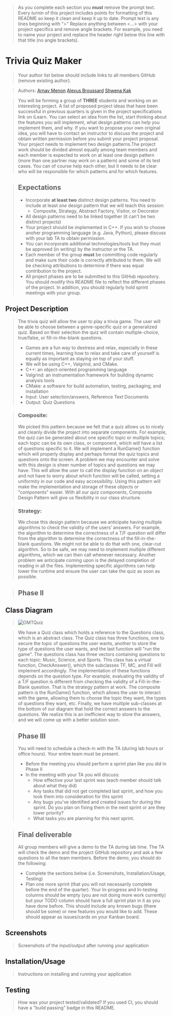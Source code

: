  > As you complete each section you **must** remove the prompt text. Every *turnin* of this project includes points for formatting of this README so keep it clean and keep it up to date. 
 > Prompt text is any lines beginning with "\>"
 > Replace anything between \<...\> with your project specifics and remove angle brackets. For example, you need to name your project and replace the header right below this line with that title (no angle brackets). 
# Trivia Quiz Maker
 > Your author list below should include links to all members GitHub (remove existing author).
 
 > Authors: [Arnav Menon](https://github.com/Arnav-Menon) [Alexus Broussard](https://github.com/alexthelionnnn) [Shwena Kak](https://github.com/shwenakak)
 
 > You will be forming a group of **THREE** students and working on an interesting project. A list of proposed project ideas that have been successful in previous quarters is given in the project specifications link on iLearn. You can select an idea from the list, start thinking about the features you will implement, what design patterns can help you implement them, and why. If you want to propose your own original idea, you will have to contact an instructor to discuss the project and obtain written permission before you submit your project proposal. Your project needs to implement two design patterns.The project work should be divided almost equally among team members and each member is expected to work on at least one design pattern (more than one partner may work on a pattern) and some of its test cases. You can of course help each other, but it needs to be clear who will be responsible for which patterns and for which features.
 
 > ## Expectations
 > * Incorporate **at least two** distinct design patterns. You need to include at least *one* design pattern that we will teach this session:
 >   * Composite, Strategy, Abstract Factory, Visitor, or Decorator
 > * All design patterns need to be linked together (it can't be two distinct projects)
 > * Your project should be implemented in C++. If you wish to choose anoher programming language (e.g. Java, Python), please discuss with your lab TA to obtain permission.
 > * You can incorporate additional technologies/tools but they must be approved (in writing) by the instructor or the TA.
 > * Each member of the group **must** be committing code regularly and make sure their code is correctly attributed to them. We will be checking attributions to determine if there was equal contribution to the project.
> * All project phases are to be submitted to this GitHub repository. You should modify this README file to reflect the different phases of the project. In addition, you should regularly hold sprint meetings with your group.

## Project Description
 > The trivia quiz will allow the user to play a trivia game. The user will be able to choose between a genre-specific quiz or a generalized quiz. Based on their selection the quiz will contain multiple-choice, true/false, or fill-in-the-blank questions.
 > * Games are a fun way to destress and relax, especially in these current times, learning how to relax and take care of yourself is equally as important as staying on top of your stuff.
 > * We will be using C++, Valgrind, and CMake.
 > * C++: an object-oriented programming language 
 > * Valgrind: an instrumentation framework for building dynamic analysis tools
 > * CMake: a software for build automation, testing, packaging, and installation
 > * Input: User selection/answers, Reference Text Documents
 > * Output: Quiz Questions
 
> ### Composite: 
> We picked this pattern because we felt that a quiz allows us to nicely and cleanly divide the project into separate components. For example, the quiz can be generated about one specific topic or multiple topics; each topic can be its own class, or component, which will have a list of questions specific to it. We will implement a RunGame() function which will properly display and perhaps format the quiz topics and questions onto the screen. A problem we may encounter and solve with this design is sheer number of topics and questions we may have. This will allow the user to call the display function on an object and not have to worry about which function will be called, setting a uniformity in our code and easy accessibility. Using this pattern will make the implementation and storage of these objects or "components" easier. With all our quiz components, Composite Design Pattern will give us flexibility in our class structure.

> ### Strategy: 
> We chose this design pattern because we anticipate having multiple algorithms to check the validity of the users’ answers. For example, the algorithm to determine the correctness of a T/F question will differ from the algorithm to determine the correctness of the fill-in-the-blank questions. We might not be able to do that with one, clear-cut algorithm. So to be safe, we may need to implement multiple different algorithms, which we can then call whenever necessary. Another problem we anticipate coming upon is the delayed completion of reading in all the files. Implementing specific algorithms can help lower the runtime and ensure the user can take the quiz as soon as possible.

 > ## Phase II
## Class Diagram
 > ![OMTQuiz](https://user-images.githubusercontent.com/74133408/117524652-14343e00-af73-11eb-9bec-fb4433758101.png)
 
 > We have a Quiz class which holds a reference to the Questions class, which is an abstract class. The Quiz class has three functions, one to secure the topic of questions the user wants, another to store the type of questions the user wants, and the last function will "run the game". The questions class has three vectors containing questions to each topic: Music, Science, and Sports. This class has a virtual function, CheckAnswer(), which the subclasses TF, MC, and Fill will implement accordingly. The implementation of these functions depends on the question type. For example, evaluating the validity of a T/F question is different from checking the validity of a Fill-in-the-Blank question. That is the strategy pattern at work. The composite pattern is the RunGame() function, which allows the user to interact with the game, allowing them to choose the topic they want, the types of questions they want, etc. Finally, we have multiple sub-classes at the bottom of our diagram that hold the correct answers to the questions. We realize this is an inefficient way to store the answers, and we will come up with a better solution soon. 

 > ## Phase III
 > You will need to schedule a check-in with the TA (during lab hours or office hours). Your entire team must be present. 
 > * Before the meeting you should perform a sprint plan like you did in Phase II
 > * In the meeting with your TA you will discuss: 
 >   - How effective your last sprint was (each member should talk about what they did)
 >   - Any tasks that did not get completed last sprint, and how you took them into consideration for this sprint
 >   - Any bugs you've identified and created issues for during the sprint. Do you plan on fixing them in the next sprint or are they lower priority?
 >   - What tasks you are planning for this next sprint.

 > ## Final deliverable
 > All group members will give a demo to the TA during lab time. The TA will check the demo and the project GitHub repository and ask a few questions to all the team members. 
 > Before the demo, you should do the following:
 > * Complete the sections below (i.e. Screenshots, Installation/Usage, Testing)
 > * Plan one more sprint (that you will not necessarily complete before the end of the quarter). Your In-progress and In-testing columns should be empty (you are not doing more work currently) but your TODO column should have a full sprint plan in it as you have done before. This should include any known bugs (there should be some) or new features you would like to add. These should appear as issues/cards on your Kanban board. 
 
 ## Screenshots
 > Screenshots of the input/output after running your application
 ## Installation/Usage
 > Instructions on installing and running your application
 ## Testing
 > How was your project tested/validated? If you used CI, you should have a "build passing" badge in this README.
 
